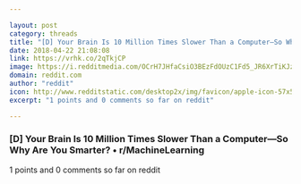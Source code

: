 ```yaml
---

layout: post
category: threads
title: "[D] Your Brain Is 10 Million Times Slower Than a Computer—So Why Are You Smarter?"
date: 2018-04-22 21:08:08
link: https://vrhk.co/2qTkjCP
image: https://i.redditmedia.com/OCrH7JHfaCsiO3BEzFdOUzC1Fd5_JR6XrTiKJzr21R8.jpg?w=320&s=47a6b2a881695cfd0dcb05b0a6064fab
domain: reddit.com
author: "reddit"
icon: http://www.redditstatic.com/desktop2x/img/favicon/apple-icon-57x57.png
excerpt: "1 points and 0 comments so far on reddit"

---
```


### [D] Your Brain Is 10 Million Times Slower Than a Computer—So Why Are You Smarter? • r/MachineLearning

1 points and 0 comments so far on reddit
